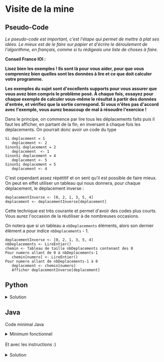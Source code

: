 # Visite de la mine

## Pseudo-Code

_Le pseudo-code est important, c'est l'étape qui permet de mettre à plat ses idées. Le mieux est de le faire sur papier et d'écrire le déroulement de l'algorithme, en français, comme si tu rédigeais une liste de choses à faire._

**Conseil France IOI :**

**Lisez bien les exemples ! Ils sont là pour vous aider, pour que vous compreniez bien quelles sont les données à lire et ce que doit calculer votre programme.**

**Les exemples du sujet sont d'excellents supports pour vous assurer que vous avez bien compris le problème posé. À chaque fois, essayez pour chaque exemple de calculer vous-même le résultat à partir des données d'entrée, et vérifiez que la sortie correspond. Si vous n'êtes pas d'accord avec l'exemple, vous aurez beaucoup de mal à résoudre l'exercice !**

 Dans le principe, on commence par lire tous les déplacements faits puis il faut les afficher, en partant de la fin, en inversant à chaque fois les déplacements. On pourrait donc avoir un code du type
```
Si deplacement = 1
   deplacement <- 2
SinonSi deplacement = 2
   deplacement  <- 1
SinonSi deplacement = 4
   deplacement <- 5
SinonSi deplacement = 5
   deplacement <- 4
```

C'est cependant assez répétitif et on sent qu'il est possible de faire mieux. On peut en effet utiliser un tableau qui nous donnera, pour chaque déplacement, le déplacement inverse :

```
deplacementInverse <- [0, 2, 1, 3, 5, 4]
deplacement <- deplacementInverse[deplacement]
```

Cette technique est très courante et permet d'avoir des codes plus courts. Vous aurez l'occasion de la réutiliser à de nombreuses occasions.

On notera que si un tableau a `nbDeplacements` éléments, alors son dernier élément a pour indice `nbDeplacements` - 1.

```
deplacementInverse <- [0, 2, 1, 3, 5, 4]
nbDeplacements <- LireEntier()
chemin <- Tableau de taille nbDeplacements contenant des 0
Pour numero allant de 0 à nbDeplacements-1
   chemin[numero] <- LireEntier()
Pour numero allant de nbDeplacements-1 à 0
   deplacement <- chemin[numero]
   Afficher deplacementInverse[deplacement]
```

## Python

<details>
  <summary>Solution</summary>

```Python
deplacementInverse = [0, 2, 1, 3, 5, 4]
nbDeplacements = int(input())
chemin = [0] * nbDeplacements
for numero in range(nbDeplacements):
   chemin[numero] = int(input())
for numero in range(nbDeplacements-1, -1, -1):
   deplacement = chemin[numero]
   print(deplacementInverse[deplacement])
```

</details>

## Java

Code minimal Java

<details>
  <summary>Minimum fonctionnel</summary>

```Java
  class Main {
    public static void main(String[] args) {
      // ton code ici
    }
  }
```

</details>

</br>
Et avec les instructions :)
</br>
</br>

<details>
  <summary>Solution</summary>


```Java
import algorea.Scanner;
class Main
{
   public static void main(String[] args)
   {
      Scanner entrée = new Scanner(System.in);
      int[] deplacementInverse = {0, 2, 1, 3, 5, 4};
 
      int nbDeplacements = entrée.nextInt();
      int[] chemin = new int[nbDeplacements];
       
      for (int numero = 0; numero < nbDeplacements; numero = numero + 1)
      {
         chemin[numero] = entrée.nextInt();
      }
       
      for (int numero = nbDeplacements-1; numero >= 0; numero = numero - 1)
      {
         int deplacement = chemin[numero];
         System.out.println(deplacementInverse[deplacement]);
      }
   }
}
```

</details>
